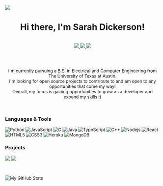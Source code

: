 [![](https://raw.githubusercontent.com/sarahrdickerson/sarahrdickerson/main/banner.gif)](https://www.sarahrdickerson.github.io/)
<h1 align="center">Hi there, I'm Sarah Dickerson!</h1>

<p align="center"><br/>
   <a target="_blank" href="https://www.linkedin.com/in/srdickerson/">
    <img src="https://img.shields.io/badge/LinkedIn-srdickerson-blue">
  </a>
  
  <a target="_blank" href="https://sarahrdickerson.github.io">
    <img src="https://img.shields.io/badge/Personal Website-website-purple">
  </a>
   
   <a target="_blank" href="mailto:sarahrdickerson@gmail.com">
    <img src="https://img.shields.io/badge/Contact Me-email-ff69b4">
   </a>
</p>
<br/>

<p align="center"><br/>
   I'm currently pursuing a B.S. in Electrical and Computer Engineering from The University of Texas at Austin. <br/>
   I'm looking for open source projects to contribute to and am open to any opportunities that come my way! <br/>
   Overall, my focus is gaining opportunities to grow as a developer and expand my skills :) <br/>
</p>
<br/>

### Languages & Tools

![Python](https://img.shields.io/badge/-Python-000?&logo=Python)
![JavaScript](https://img.shields.io/badge/-JavaScript-000?&logo=JavaScript)
![C](https://img.shields.io/badge/-C-000?&logo=C)
![Java](https://img.shields.io/badge/-Java-000?&logo=Java)
![TypeScript](https://img.shields.io/badge/-TypeScript-000?&logo=TypeScript)
![C++](https://img.shields.io/badge/-C++-000?&logo=c%2b%2b&logoColor=00599C)
![Nodejs](https://img.shields.io/badge/-Nodejs-black?style=flat-square&logo=Node.js)
![React](https://img.shields.io/badge/-React-black?style=flat-square&logo=react)
![HTML5](https://img.shields.io/badge/-HTML5-black?style=flat-square&logo=html5&logoColor=white)
![CSS3](https://img.shields.io/badge/-CSS3-black?style=flat-square&logo=css3)
![Heroku](https://img.shields.io/badge/-Heroku-black?style=flat-square&logo=heroku)
![MongoDB](https://img.shields.io/badge/-MongoDB-black?style=flat-square&logo=mongodb)


### Projects
[![](https://img.shields.io/badge/-🤗%20My%20Website-000)](https://sarahrdickerson.github.io)
[![](https://img.shields.io/badge/-🍒%20Fruit%20Masters-000)](https://github.com/sarahrdickerson/fruitMasters)

<br/>

![My GitHub Stats](https://github-readme-stats.vercel.app/api?username=sarahrdickerson&show_icons=true)

<br/>
<!--
**sarahrdickerson/sarahrdickerson** is a ✨ _special_ ✨ repository because its `README.md` (this file) appears on your GitHub profile.

Here are some ideas to get you started:

- 🔭 I’m currently working on ...
- 🌱 I’m currently learning ...
- 👯 I’m looking to collaborate on ...
- 🤔 I’m looking for help with ...
- 💬 Ask me about ...
- 📫 How to reach me: ...
- 😄 Pronouns: ...
- ⚡ Fun fact: ...
-->

